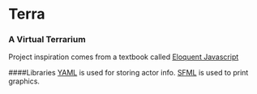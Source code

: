 Terra
====

### A Virtual Terrarium

Project inspiration comes from a textbook called [Eloquent Javascript](http://eloquentjavascript.net/07_elife.html)

####Libraries
[YAML](http://www.yaml.org/) is used for storing actor info.
[SFML](http://www.sfml-dev.org/) is used to print graphics.
